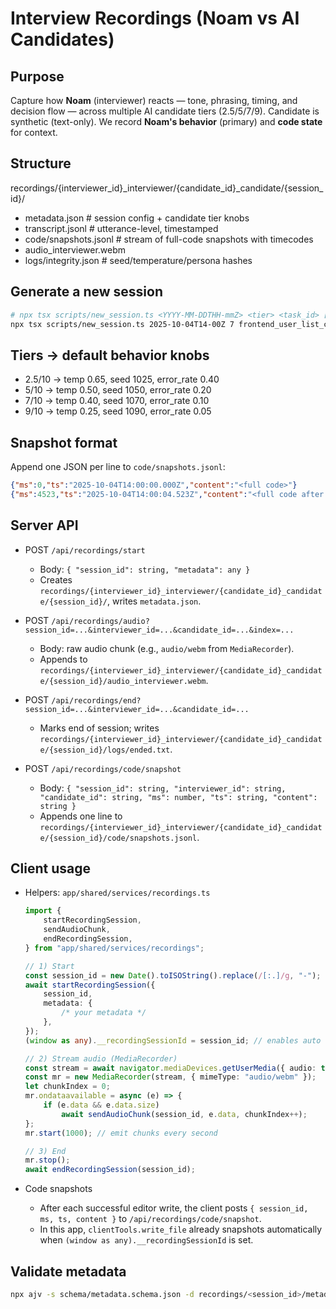 # Interview Recordings (Noam vs AI Candidates)

## Purpose

Capture how **Noam** (interviewer) reacts — tone, phrasing, timing, and decision flow — across multiple AI candidate tiers (2.5/5/7/9).
Candidate is synthetic (text-only). We record **Noam's behavior** (primary) and **code state** for context.

## Structure

recordings/{interviewer_id}\_interviewer/{candidate_id}\_candidate/{session_id}/

-   metadata.json # session config + candidate tier knobs
-   transcript.jsonl # utterance-level, timestamped
-   code/snapshots.jsonl # stream of full-code snapshots with timecodes
-   audio_interviewer.webm
-   logs/integrity.json # seed/temperature/persona hashes

## Generate a new session

```bash
# npx tsx scripts/new_session.ts <YYYY-MM-DDTHH-mmZ> <tier> <task_id> [--with-audio]
npx tsx scripts/new_session.ts 2025-10-04T14-00Z 7 frontend_user_list_component
```

## Tiers → default behavior knobs

-   2.5/10 → temp 0.65, seed 1025, error_rate 0.40
-   5/10 → temp 0.50, seed 1050, error_rate 0.20
-   7/10 → temp 0.40, seed 1070, error_rate 0.10
-   9/10 → temp 0.25, seed 1090, error_rate 0.05

## Snapshot format

Append one JSON per line to `code/snapshots.jsonl`:

```json
{"ms":0,"ts":"2025-10-04T14:00:00.000Z","content":"<full code>"}
{"ms":4523,"ts":"2025-10-04T14:00:04.523Z","content":"<full code after edit>"}
```

## Server API

-   POST `/api/recordings/start`

    -   Body: `{ "session_id": string, "metadata": any }`
    -   Creates `recordings/{interviewer_id}_interviewer/{candidate_id}_candidate/{session_id}/`, writes `metadata.json`.

-   POST `/api/recordings/audio?session_id=...&interviewer_id=...&candidate_id=...&index=...`

    -   Body: raw audio chunk (e.g., `audio/webm` from `MediaRecorder`).
    -   Appends to `recordings/{interviewer_id}_interviewer/{candidate_id}_candidate/{session_id}/audio_interviewer.webm`.

-   POST `/api/recordings/end?session_id=...&interviewer_id=...&candidate_id=...`

    -   Marks end of session; writes `recordings/{interviewer_id}_interviewer/{candidate_id}_candidate/{session_id}/logs/ended.txt`.

-   POST `/api/recordings/code/snapshot`
    -   Body: `{ "session_id": string, "interviewer_id": string, "candidate_id": string, "ms": number, "ts": string, "content": string }`
    -   Appends one line to `recordings/{interviewer_id}_interviewer/{candidate_id}_candidate/{session_id}/code/snapshots.jsonl`.

## Client usage

-   Helpers: `app/shared/services/recordings.ts`

    ```ts
    import {
        startRecordingSession,
        sendAudioChunk,
        endRecordingSession,
    } from "app/shared/services/recordings";

    // 1) Start
    const session_id = new Date().toISOString().replace(/[:.]/g, "-");
    await startRecordingSession({
        session_id,
        metadata: {
            /* your metadata */
        },
    });
    (window as any).__recordingSessionId = session_id; // enables auto code snapshots

    // 2) Stream audio (MediaRecorder)
    const stream = await navigator.mediaDevices.getUserMedia({ audio: true });
    const mr = new MediaRecorder(stream, { mimeType: "audio/webm" });
    let chunkIndex = 0;
    mr.ondataavailable = async (e) => {
        if (e.data && e.data.size)
            await sendAudioChunk(session_id, e.data, chunkIndex++);
    };
    mr.start(1000); // emit chunks every second

    // 3) End
    mr.stop();
    await endRecordingSession(session_id);
    ```

-   Code snapshots
    -   After each successful editor write, the client posts `{ session_id, ms, ts, content }` to `/api/recordings/code/snapshot`.
    -   In this app, `clientTools.write_file` already snapshots automatically when `(window as any).__recordingSessionId` is set.

## Validate metadata

```bash
npx ajv -s schema/metadata.schema.json -d recordings/<session_id>/metadata.json
```
